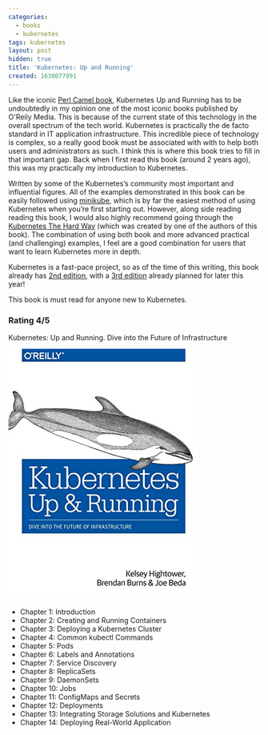 ```yaml
---
categories:
  - books
  - kubernetes
tags: kubernetes
layout: post
hidden: true
title: 'Kubernetes: Up and Running'
created: 1638077991
---
```


Like the iconic <a href="https://en.wikipedia.org/wiki/Programming_Perl" target="_blank">Perl Camel book</a>, Kubernetes Up and Running has to be undoubtedly in my opinion one of the most iconic books published by O'Reily Media. This is because of the current state of this technology in the overall spectrum of the tech world. Kubernetes is practically the de facto standard in IT application infrastructure. This incredible piece of technology is complex, so a really good book must be associated with with to help both users and administrators as such. I think this is where this book tries to fill in that important gap. Back when I first read this book (around 2 years ago), this was my practically my introduction to Kubernetes.

Written by some of the Kubernetes’s community most important and influential figures. All of the examples demonstrated in this book can be easily followed using <a href="https://github.com/kubernetes/minikube" target="_blank">minikube</a>, which is by far the easiest method of using Kubernetes when you’re first starting out. However, along side reading reading this book, I would also highly recommend going through the <a href="https://github.com/kelseyhightower/kubernetes-the-hard-way" target="_blank">Kubernetes The Hard Way</a> (which was created by one of the authors of this book). The combination of using both book and more advanced practical (and challenging) examples, I feel are a good combination for users that want to learn Kubernetes more in depth.

Kubernetes is a fast-pace project, so as of the time of this writing, this book already has <a href="https://www.oreilly.com/library/view/kubernetes-up-and/9781492046523/" target="_blank">2nd edition</a>, with a <a href="https://www.oreilly.com/library/view/kubernetes-up-and/9781098110192/" target="_blank">3rd edition</a> already planned for later this year!

This book is must read for anyone new to Kubernetes.

### Rating 4/5

Kubernetes: Up and Running. Dive into the Future of Infrastructure

<a href="https://www.oreilly.com/library/view/kubernetes-up-and/9781491935668/" target="_blank"><img src="/assets/books/kubernetes-up-and-running.jpeg"></a>

* Chapter 1: Introduction
* Chapter 2: Creating and Running Containers
* Chapter 3: Deploying a Kubernetes Cluster
* Chapter 4: Common kubectl Commands
* Chapter 5: Pods
* Chapter 6: Labels and Annotations
* Chapter 7: Service Discovery
* Chapter 8: ReplicaSets
* Chapter 9: DaemonSets
* Chapter 10: Jobs
* Chapter 11: ConfigMaps and Secrets
* Chapter 12: Deployments
* Chapter 13: Integrating Storage Solutions and Kubernetes
* Chapter 14: Deploying Real-World Application
